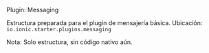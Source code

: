Plugin: Messaging

Estructura preparada para el plugin de mensajería básica.
Ubicación: `io.ionic.starter.plugins.messaging`

Nota: Solo estructura, sin código nativo aún.